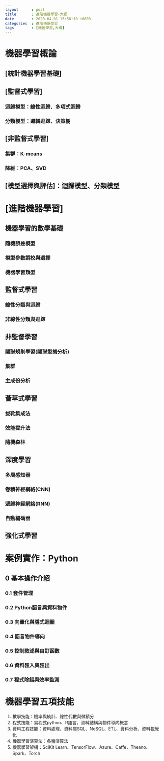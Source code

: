 ```yaml
---
layout      : post
title       : 進階機器學習-大綱
date        : 2020-04-01 15:58:10 +0800
categories  : 進階機器學習
tags        : [機器學習,大綱]
---
```


# 機器學習概論
## [統計機器學習基礎]
## [監督式學習]
### 迴歸模型：線性迴歸、多項式迴歸
### 分類模型：邏輯迴歸、決策樹
## [非監督式學習]
### 集群：K-means
### 降維：PCA、SVD
## [模型選擇與評估]：迴歸模型、分類模型

# [進階機器學習]
## 機器學習的數學基礎
### 隨機誤差模型
### 模型參數調校與選擇
### 機器學習類型

## 監督式學習
### 線性分類與迴歸
### 非線性分類與迴歸

## 非監督學習
### 關聯規則學習(關聯型態分析)
### 集群
### 主成份分析

##  薈萃式學習
### 拔靴集成法
### 效能提升法
### 隨機森林

## 深度學習
### 多層感知器
### 卷積神經網絡(CNN)
### 遞歸神經網絡(RNN)
### 自動編碼器

## 強化式學習

# 案例實作：Python

## 0 基本操作介紹
### 0.1 套件管理
### 0.2 Python語言與資料物件
### 0.3 向量化與隱式迴圈
### 0.4 語言物件導向
### 0.5 控制敘述與自訂函數
### 0.6 資料匯入與匯出
### 0.7 程式除錯與效率監測


# 機器學習五項技能
1. 數學技能：機率與統計、線性代數與微積分
2. 程式技能：寫程式python、R語言，資料結構與物件導向概念
3. 資料工程技能：資料處理、資料庫SQL、NoSQL、ETL、資料分析、資料視覺化
4. 機器學習演算法：各種演算法
5. 機器學習架構：SciKit Learn、TensorFlow、Azure、Caffe、Theano、Spark、Torch
